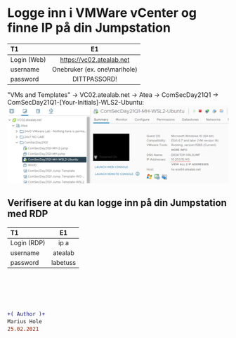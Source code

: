 # Logge inn i VMWare vCenter og finne IP på din Jumpstation

|T1|E1| 
| :------------- | :----------: |
|Login (Web)|https://vc02.atealab.net |  
|username|Onebruker  (ex. one\marihole)|  
|password|DITTPASSORD!|  

"VMs and Templates" -> VC02.atealab.net -> Atea -> ComSecDay21Q1 -> ComSecDay21Q1-[Your-Initials]-WLS2-Ubuntu:
![VMWare Guest IP](/00-files/win10-vm-ip-address.png "VMWare Guest IP")

## Verifisere at du kan logge inn på din Jumpstation med RDP

|T1|E1| 
| :------------- | :----------: |
|Login (RDP)|ip a|  
|username|atealab|  
|password|labetuss|  

<br><br><br><br>

```diff
+( Author )+
Marius Hole  
25.02.2021
```